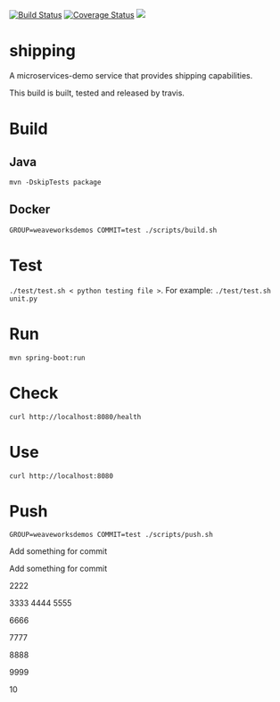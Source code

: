 [![Build Status](https://travis-ci.org/microservices-demo/shipping.svg?branch=master)](https://travis-ci.org/microservices-demo/shipping) [![Coverage Status](https://coveralls.io/repos/github/microservices-demo/shipping/badge.svg?branch=master)](https://coveralls.io/github/microservices-demo/shipping?branch=master)
[![](https://images.microbadger.com/badges/image/weaveworksdemos/shipping.svg)](http://microbadger.com/images/weaveworksdemos/shipping "Get your own image badge on microbadger.com")

# shipping
A microservices-demo service that provides shipping capabilities.

This build is built, tested and released by travis.

# Build

## Java

`mvn -DskipTests package`

## Docker

`GROUP=weaveworksdemos COMMIT=test ./scripts/build.sh`

# Test

`./test/test.sh < python testing file >`. For example: `./test/test.sh unit.py`

# Run

`mvn spring-boot:run`

# Check

`curl http://localhost:8080/health`

# Use

`curl http://localhost:8080`

# Push

`GROUP=weaveworksdemos COMMIT=test ./scripts/push.sh`

Add something for commit

Add something for commit

2222

3333
4444
5555

6666

7777

8888

9999

10
